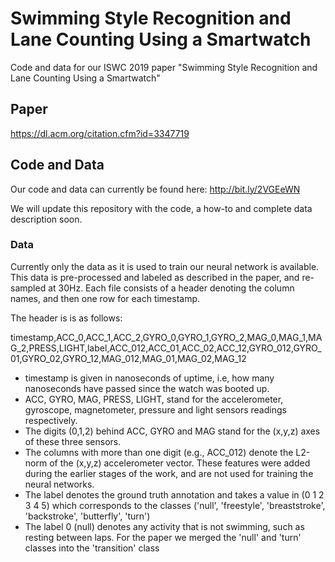 # Swimming Style Recognition and Lane Counting Using a Smartwatch

Code and data for our ISWC 2019 paper "Swimming Style Recognition and Lane Counting Using a Smartwatch"

## Paper

https://dl.acm.org/citation.cfm?id=3347719

## Code and Data

Our code and data can currently be found here: http://bit.ly/2VGEeWN 

We will update this repository with the code, a how-to and complete data description soon. 


### Data

Currently only the data as it is used to train our neural network is available. This data is pre-processed and labeled as described in the paper, and re-sampled at 30Hz. Each file consists of a header denoting the column names, and then one row for each timestamp. 

The header is is as follows:

timestamp,ACC_0,ACC_1,ACC_2,GYRO_0,GYRO_1,GYRO_2,MAG_0,MAG_1,MAG_2,PRESS,LIGHT,label,ACC_012,ACC_01,ACC_02,ACC_12,GYRO_012,GYRO_01,GYRO_02,GYRO_12,MAG_012,MAG_01,MAG_02,MAG_12

- timestamp is given in nanoseconds of uptime, i.e, how many nanoseconds have passed since the watch was booted up.
- ACC, GYRO, MAG, PRESS, LIGHT, stand for the accelerometer, gyroscope, magnetometer, pressure and light sensors readings respectively.
- The digits (0,1,2) behind ACC, GYRO and MAG stand for the (x,y,z) axes of these three sensors. 
- The columns with more than one digit (e.g., ACC_012) denote the L2-norm of the (x,y,z) accelerometer vector. These features were added during the earlier stages of the work, and are not used for training the neural networks. 
- The label denotes the ground truth annotation and takes a value in (0 1 2 3 4 5) which corresponds to the classes ('null', 'freestyle', 'breaststroke', 'backstroke', 'butterfly', 'turn')
- The label 0 (null) denotes any activity that is not swimming, such as resting between laps. For the paper we merged the 'null' and 'turn' classes into the 'transition' class

